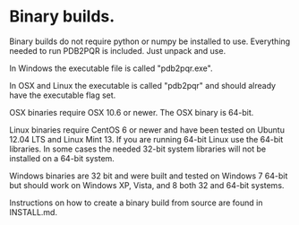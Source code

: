 # Binary builds. 

Binary builds do not require python or numpy be installed to use. Everything needed to run PDB2PQR is included. Just unpack and use.

In Windows the executable file is called "pdb2pqr.exe".

In OSX and Linux the executable is called "pdb2pqr" and should already have the executable flag set.

OSX binaries require OSX 10.6 or newer. The OSX binary is 64-bit.

Linux binaries require CentOS 6 or newer and have been tested on Ubuntu 12.04 LTS and Linux Mint 13. If you are running 64-bit Linux use the 64-bit libraries. In some cases the needed 32-bit system libraries will not be installed on a 64-bit system.

Windows binaries are 32 bit and were built and tested on Windows 7 64-bit but should work on Windows XP, Vista, and 8 both 32 and 64-bit systems.

Instructions on how to create a binary build from source are found in INSTALL.md.